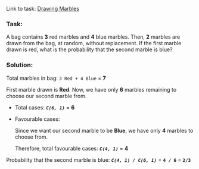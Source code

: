 Link to task: [Drawing Marbles](https://www.hackerrank.com/challenges/s10-mcq-6/problem)

### Task:
A bag contains **3** red marbles and **4** blue marbles. Then, **2** marbles are drawn from the bag, at random, without replacement. If the first marble drawn is red, what is the probability that the second marble is blue?

### Solution:

Total marbles in bag: `3 Red + 4 Blue` = **7**

First marble drawn is **Red**. Now, we have only **6** marbles remaining to choose our second marble from.

- Total cases: **_`C(6, 1)`_** = **6**
- Favourable cases:
  
  Since we want our second marble to be **Blue**, we have only **4** marbles to choose from.
  
  Therefore, total favourable cases: **_`C(4, 1)`_** = **4**
  
Probability that the second marble is blue: **_`C(4, 1) / C(6, 1)`_** = **`4 / 6`** = **`2/3`**
